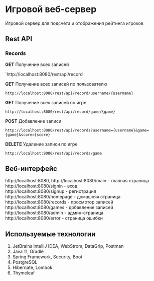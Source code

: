 # Игровой веб-сервер

Игровой сервер для подсчёта и отображения рейтинга игроков

## Rest API

### Records

**GET** Получение всех записей

`http://localhost:8080/rest/api/record

**GET** Получение всех записей по пользователю

`http://localhost:8080/rest/api/record/username/{username}`

**GET** Получение всех записей по игре

`http://localhost:8080/rest/api/record/game/{game}`

**POST** Добавление записи 

`http://localhost:8080/rest/api/records?username={username}&game={game}&score={score}`

**DELETE** Удаление записи по игре

`http://localhost:8080/rest/api/records/game`

## Веб-интерфейс 

http://localhost:8080, http://localhost:8080/main - главная страница  
http://localhost:8080/signin - вход  
http://localhost:8080/signup - регистрация  
http://localhost:8080/homepage - домашняя страница  
http://localhost:8080/records - просмотор записей   
http://localhost:8080/games - добавление записей  
http://localhost:8080/admin - админ-страница  
http://localhost:8080/error - страница ошибки  

## Используемые технологии

1. JetBrains IntelliJ IDEA, WebStrom, DataGrip, Postman
2. Java 11, Gradle
3. Spring Framework, Security, Boot
4. PostgreSQL
5. Hibernate, Lombok
6. Thymeleaf
